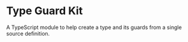 # Type Guard Kit

A TypeScript module to help create a type and its guards from a single source
definition.
